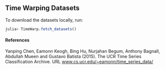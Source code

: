 ## Time Warping Datasets

To download the datasets locally, run:

```julia
julia> TimeWarp.fetch_datasets()
```

#### References

Yanping Chen, Eamonn Keogh, Bing Hu, Nurjahan Begum, Anthony Bagnall, Abdullah Mueen and Gustavo Batista (2015). The UCR Time Series Classification Archive. URL www.cs.ucr.edu/~eamonn/time_series_data/
